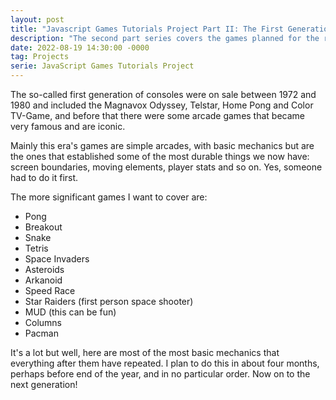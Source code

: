 ```yaml
---
layout: post
title: "Javascript Games Tutorials Project Part II: The First Generation Arcade Games"
description: "The second part series covers the games planned for the rest of the year 2022."
date: 2022-08-19 14:30:00 -0000
tag: Projects
serie: JavaScript Games Tutorials Project
---
```

The so-called first generation of consoles were on sale between 1972 and 1980 and included the Magnavox Odyssey, Telstar, Home Pong and Color TV-Game, and before that there were some arcade games that became very famous and are iconic.

Mainly this era's games are simple arcades, with basic mechanics but are the ones that established some of the most durable things we now have: screen boundaries, moving elements, player stats and so on. Yes, someone had to do it first.

The more significant games I want to cover are:

- Pong
- Breakout
- Snake
- Tetris
- Space Invaders
- Asteroids
- Arkanoid
- Speed Race
- Star Raiders (first person space shooter)
- MUD (this can be fun)
- Columns
- Pacman

It's a lot but well, here are most of the most basic mechanics that everything after them have repeated. I plan to do this in about four months, perhaps before end of the year, and in no particular order. Now on to the next generation!
